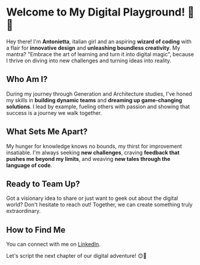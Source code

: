 # Welcome to My Digital Playground! 🎉🚀

Hey there! I'm **Antonietta**, italian girl and an aspiring **wizard of coding** with a flair for **innovative design** and **unleashing boundless creativity**. My mantra? "Embrace the art of learning and turn it into digital magic", 
because I thrive on diving into new challenges and turning ideas into reality.

## Who Am I?

During my journey through Generation and Architecture studies, I've honed my skills in **building dynamic teams** and **dreaming up game-changing solutions**. 
I lead by example, fueling others with passion and showing that success is a journey we walk together.

## What Sets Me Apart?

My hunger for knowledge knows no bounds, my thirst for improvement insatiable. I'm always seeking **new challenges**, 
craving **feedback that pushes me beyond my limits**, and weaving **new tales through the language of code**.

## Ready to Team Up?

Got a visionary idea to share or just want to geek out about the digital world? 
Don't hesitate to reach out! Together, we can create something truly extraordinary.

## How to Find Me

You can connect with me on [LinkedIn]([https://www.linkedin.com/in/antonietta-martino/]).

Let's script the next chapter of our digital adventure! 😊🌟

<!---
antomar93/antomar93 is a ✨ special ✨ repository because its `README.md` (this file) appears on your GitHub profile.
You can click the Preview link to take a look at your changes.
--->
